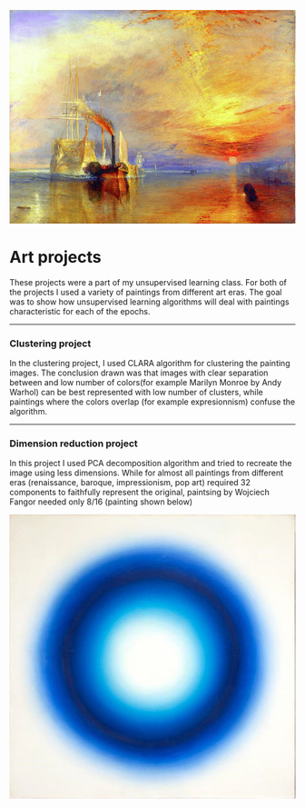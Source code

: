 ![](pictures/the_fighting_temaraire.jpg)

# Art projects
These projects were a part of my unsupervised learning class. For both of the projects I used a variety of paintings from different art eras. The goal was to show how unsupervised learning algorithms will deal with paintings characteristic for each of the epochs. 

----
### Clustering project
In the clustering project, I used CLARA algorithm for clustering the painting images. The conclusion drawn was that images with clear separation between and low number of colors(for example Marilyn Monroe by Andy Warhol) can be best represented with low number of clusters, while paintings where the colors overlap (for example expresionnism) confuse the algorithm. 

----
### Dimension reduction project
In this project I used PCA decomposition algorithm and tried to recreate the image using less dimensions. While for almost all paintings from different eras (renaissance, baroque, impressionism, pop art) required 32 components to faithfully represent the original, paintsing by Wojciech Fangor needed only 8/16 (painting shown below)

![](pictures/fangor_2.jpg)

